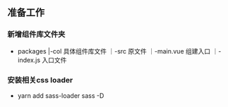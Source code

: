 ## 准备工作

### 新增组件库文件夹
- packages
    |-col 具体组件库文件
      ｜-src 原文件
         ｜-main.vue 组建入口
      ｜-index.js 入口文件

### 安装相关css loader

- yarn add sass-loader sass -D
